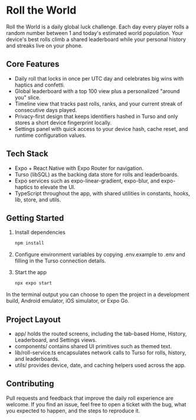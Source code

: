 ﻿# Roll the World

Roll the World is a daily global luck challenge. Each day every player rolls a random number between 1 and today's estimated world population. Your device's best rolls climb a shared leaderboard while your personal history and streaks live on your phone.

## Core Features
- Daily roll that locks in once per UTC day and celebrates big wins with haptics and confetti.
- Global leaderboard with a top 100 view plus a personalized "around you" slice.
- Timeline view that tracks past rolls, ranks, and your current streak of consecutive days played.
- Privacy-first design that keeps identifiers hashed in Turso and only stores a short device fingerprint locally.
- Settings panel with quick access to your device hash, cache reset, and runtime configuration values.

## Tech Stack
- Expo + React Native with Expo Router for navigation.
- Turso (libSQL) as the backing data store for rolls and leaderboards.
- Expo services such as expo-linear-gradient, expo-blur, and expo-haptics to elevate the UI.
- TypeScript throughout the app, with shared utilities in constants, hooks, lib, store, and utils.

## Getting Started

1. Install dependencies

   ```bash
   npm install
   ```

2. Configure environment variables by copying .env.example to .env and filling in the Turso connection details.

3. Start the app

   ```bash
   npx expo start
   ```

In the terminal output you can choose to open the project in a development build, Android emulator, iOS simulator, or Expo Go.

## Project Layout
- app/ holds the routed screens, including the tab-based Home, History, Leaderboard, and Settings views.
- components/ contains shared UI primitives such as themed text.
- lib/roll-service.ts encapsulates network calls to Turso for rolls, history, and leaderboards.
- utils/ provides device, date, and caching helpers used across the app.

## Contributing
Pull requests and feedback that improve the daily roll experience are welcome. If you find an issue, feel free to open a ticket with the bug, what you expected to happen, and the steps to reproduce it.
